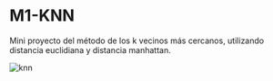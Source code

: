 # M1-KNN
  Mini proyecto del método de los k vecinos más cercanos, utilizando distancia euclidiana y distancia manhattan.
  
![knn](https://user-images.githubusercontent.com/38120682/87111949-492b1380-c230-11ea-8de7-4b6ac48e97e3.png)
